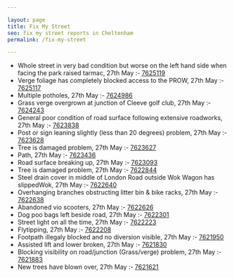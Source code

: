 ```yaml
---

layout: page
title: Fix My Street
seo: fix my street reports in Cheltenham
permalink: /fix-my-street

---
```


<!-- fix_marker starts -->

- Whole street in very bad condition but worse on the left hand side when facing the park raised tarmac, 27th May :- [7625119](https://www.fixmystreet.com/report/7625119)
- Verge foliage has completely blocked access to the PROW, 27th May :- [7625117](https://www.fixmystreet.com/report/7625117)
- Multiple potholes, 27th May :- [7624986](https://www.fixmystreet.com/report/7624986)
- Grass verge overgrown at junction of Cleeve golf club, 27th May :- [7624243](https://www.fixmystreet.com/report/7624243)
- General poor condition of road surface following extensive roadworks, 27th May :- [7623838](https://www.fixmystreet.com/report/7623838)
- Post or sign leaning slightly (less than 20 degrees) problem, 27th May :- [7623628](https://www.fixmystreet.com/report/7623628)
- Tree is damaged problem, 27th May :- [7623627](https://www.fixmystreet.com/report/7623627)
- Path, 27th May :- [7623436](https://www.fixmystreet.com/report/7623436)
- Road surface breaking up, 27th May :- [7623093](https://www.fixmystreet.com/report/7623093)
- Tree is damaged problem, 27th May :- [7622844](https://www.fixmystreet.com/report/7622844)
- Steel drain cover in middle of London Road outside Wok Wagon has slippedWok, 27th May :- [7622640](https://www.fixmystreet.com/report/7622640)
- Overhanging branches obstructing litter bin & bike racks, 27th May :- [7622638](https://www.fixmystreet.com/report/7622638)
- Abandoned vio scooters, 27th May :- [7622626](https://www.fixmystreet.com/report/7622626)
- Dog poo bags left beside road, 27th May :- [7622301](https://www.fixmystreet.com/report/7622301)
- Street light on all the time, 27th May :- [7622223](https://www.fixmystreet.com/report/7622223)
- Flytipping, 27th May :- [7622208](https://www.fixmystreet.com/report/7622208)
- Footpath illegaly blocked and no diversion visible, 27th May :- [7621950](https://www.fixmystreet.com/report/7621950)
- Assisted lift and lower broken, 27th May :- [7621830](https://www.fixmystreet.com/report/7621830)
- Blocking visibility on road/junction (Grass/verge) problem, 27th May :- [7621883](https://www.fixmystreet.com/report/7621883)
- New trees have blown over, 27th May :- [7621621](https://www.fixmystreet.com/report/7621621)

<!-- fix_marker ends -->